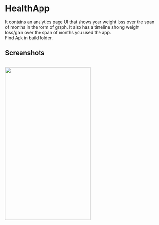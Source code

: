 # HealthApp

It contains an analytics page UI that shows your weight loss over the span of months in the form of graph. It also has a timeline shoing weight loss/gain over the span of months you used the app.
<br/>
Find Apk in build folder.
<br/>
<h2>Screenshots</h2><br/>
<img src="https://github.com/invictus-15/HealthApp/blob/main/Screenshot.jpeg" height="500em" width="280em" />

